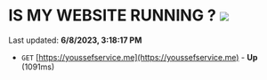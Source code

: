 # IS MY WEBSITE RUNNING ? [![](https://img.shields.io/static/v1?label=Sponsor&message=%E2%9D%A4&logo=GitHub&color=%23fe8e86)](https://github.com/sponsors/<username>)

Last updated: **6/8/2023, 3:18:17 PM**

- `GET` [https://youssefservice.me](https://youssefservice.me) - **Up** (1091ms)

